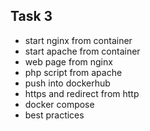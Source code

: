 ## Task 3
- start nginx from container
- start apache from container
- web page from nginx
- php script from apache
- push into dockerhub
- https and redirect from http
- docker compose
- best practices  
